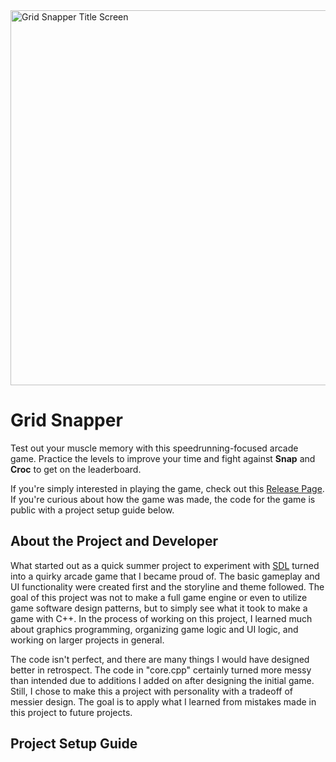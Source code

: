<img width="1600" height="600" alt="Grid Snapper Title Screen" src="https://github.com/user-attachments/assets/2110e50c-1621-41cc-9277-9906800f0390" />

# Grid Snapper

Test out your muscle memory with this speedrunning-focused arcade game. Practice the levels to improve your time and fight against <strong>Snap</strong> and <strong>Croc</strong> to get on the leaderboard.

If you're simply interested in playing the game, check out this [Release Page](https://www.youtube.com/). If you're curious about how the game was made, the code for the game is public with a project setup guide below.

## About the Project and Developer

What started out as a quick summer project to experiment with [SDL](https://www.libsdl.org/) turned into a quirky arcade game that I became proud of. The basic gameplay and UI functionality were created first and the storyline and theme followed. The goal of this project was not to make a full game engine or even to utilize game software design patterns, but to simply see what it took to make a game with C++. In the process of working on this project, I learned much about graphics programming, organizing game logic and UI logic, and working on larger projects in general.

The code isn't perfect, and there are many things I would have designed better in retrospect. The code in "core.cpp" certainly turned more messy than intended due to additions I added on after designing the initial game. Still, I chose to make this a project with personality with a tradeoff of messier design. The goal is to apply what I learned from mistakes made in this project to future projects.

## Project Setup Guide

